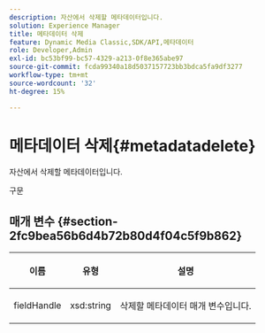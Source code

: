 ```yaml
---
description: 자산에서 삭제할 메타데이터입니다.
solution: Experience Manager
title: 메타데이터 삭제
feature: Dynamic Media Classic,SDK/API,메타데이터
role: Developer,Admin
exl-id: bc53bf99-bc57-4329-a213-0f8e365abe97
source-git-commit: fcda99340a18d5037157723bb3bdca5fa9df3277
workflow-type: tm+mt
source-wordcount: '32'
ht-degree: 15%

---
```


# 메타데이터 삭제{#metadatadelete}

자산에서 삭제할 메타데이터입니다.

구문

## 매개 변수 {#section-2fc9bea56b6d4b72b80d4f04c5f9b862}

<table id="table_04100BB8ABD84EF68B0A7CE3AD946414"> 
 <thead> 
  <tr> 
   <th colname="col1" class="entry"> <p>이름 </p> </th> 
   <th colname="col2" class="entry"> <p>유형 </p> </th> 
   <th colname="col3" class="entry"> <p>설명 </p> </th> 
  </tr> 
 </thead>
 <tbody> 
  <tr> 
   <td colname="col1"> <p><span class="codeph"><span class="varname"> fieldHandle</span></span> </p> </td> 
   <td colname="col2"> <span class="codeph"> xsd:string</span> </td> 
   <td colname="col3"> <p>삭제할 메타데이터 매개 변수입니다. </p> </td> 
  </tr> 
 </tbody> 
</table>
